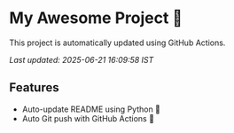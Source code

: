 # My Awesome Project 🚀

This project is automatically updated using GitHub Actions.

_Last updated: 2025-06-21 16:09:58 IST_

## Features
- Auto-update README using Python 🐍
- Auto Git push with GitHub Actions 🤖
